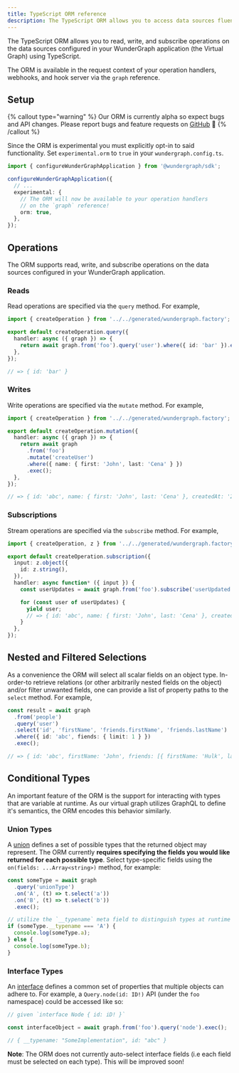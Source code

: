 ```yaml
---
title: TypeScript ORM reference
description: The TypeScript ORM allows you to access data sources fluently from TypeScript
---
```


The TypeScript ORM allows you to read, write, and subscribe operations on the data sources configured in your WunderGraph application (the Virtual Graph) using TypeScript.

The ORM is available in the request context of your operation handlers, webhooks, and hook server via the `graph` reference.

## Setup

{% callout type="warning" %}
Our ORM is currently alpha so expect bugs and API changes. Please report bugs and feature requests on [GitHub](https://github.com/wundergraph/wundergraph/issues/new/choose) 🙏
{% /callout %}

Since the ORM is experimental you must explicitly opt-in to said functionality. Set `experimental.orm` to `true` in your `wundergraph.config.ts`.

```typescript
import { configureWunderGraphApplication } from '@wundergraph/sdk';

configureWunderGraphApplication({
  // ...
  experimental: {
    // The ORM will now be available to your operation handlers
    // on the `graph` reference!
    orm: true,
  },
});
```

## Operations

The ORM supports read, write, and subscribe operations on the data sources configured in your WunderGraph application.

### Reads

Read operations are specified via the `query` method. For example,

```typescript {% filename="getUser.ts" %}
import { createOperation } from '../../generated/wundergraph.factory';

export default createOperation.query({
  handler: async ({ graph }) => {
    return await graph.from('foo').query('user').where({ id: 'bar' }).exec();
  },
});

// => { id: 'bar' }
```

### Writes

Write operations are specified via the `mutate` method. For example,

```typescript {% filename="createUser.ts" %}
import { createOperation } from '../../generated/wundergraph.factory';

export default createOperation.mutation({
  handler: async ({ graph }) => {
    return await graph
      .from('foo')
      .mutate('createUser')
      .where({ name: { first: 'John', last: 'Cena' } })
      .exec();
  },
});

// => { id: 'abc', name: { first: 'John', last: 'Cena' }, createdAt: '2023-04-16T09:34:37.192Z' }
```

### Subscriptions

Stream operations are specified via the `subscribe` method. For example,

```typescript {% filename="liveUser.ts" %}
import { createOperation, z } from '../../generated/wundergraph.factory';

export default createOperation.subscription({
  input: z.object({
    id: z.string(),
  }),
  handler: async function* ({ input }) {
    const userUpdates = await graph.from('foo').subscribe('userUpdated').where({ id: input.id }).exec();

    for (const user of userUpdates) {
      yield user;
      // => { id: 'abc', name: { first: 'John', last: 'Cena' }, createdAt: '2023-04-16T09:34:37.192Z' }
    }
  },
});
```

## Nested and Filtered Selections

As a convenience the ORM will select all scalar fields on an object type. In-order-to retrieve relations (or other arbitrarily nested fields on the object) and/or filter unwanted fields, one can provide a list of property paths to the `select` method. For example,

```typescript
const result = await graph
  .from('people')
  .query('user')
  .select('id', 'firstName', 'friends.firstName', 'friends.lastName')
  .where({ id: 'abc', fiends: { limit: 1 } })
  .exec();

// => { id: 'abc', firstName: 'John', friends: [{ firstName: 'Hulk', lastName: 'Hogan' }] }
```

## Conditional Types

An important feature of the ORM is the support for interacting with types that are variable at runtime. As our virtual graph utilizes GraphQL to define it's semantics, the ORM encodes this behavior similarly.

### Union Types

A [union](https://spec.graphql.org/October2021/#sec-Unions) defines a set of possible types that the returned object may represent. The ORM currently **requires specifying the fields you would like returned for each possible type**. Select type-specific fields using the `on(fields: ...Array<string>)` method, for example:

```typescript
const someType = await graph
  .query('unionType')
  .on('A', (t) => t.select('a'))
  .on('B', (t) => t.select('b'))
  .exec();

// utilize the `__typename` meta field to distinguish types at runtime
if (someType.__typename === 'A') {
  console.log(someType.a);
} else {
  console.log(someType.b);
}
```

### Interface Types

An [interface](https://spec.graphql.org/October2021/#sec-Interfaces) defines a common set of properties that multiple objects can adhere to. For example, a `Query.node(id: ID!)` API (under the `foo` namespace) could be accessed like so:

```ts
// given `interface Node { id: iD! }`

const interfaceObject = await graph.from('foo').query('node').exec();

// { __typename: "SomeImplementation", id: "abc" }
```

**Note**: The ORM does not currently auto-select interface fields (i.e each field must be selected on each type). This will be improved soon!
